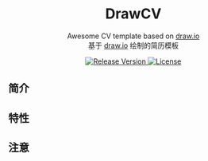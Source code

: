 <h1 align="center">DrawCV</h1>

<p align="center">Awesome CV template based on <a href="https://draw.io/">draw.io</a> <br/>基于 <a href="https://draw.io/">draw.io</a> 绘制的简历模板</p>

<div align="center">
	<a href="https://github.com/zilize/drawcv">
    <img alt="Release Version" src="https://img.shields.io/github/v/release/zilize/drawcv.svg" />
  </a>
  <a href="./LICENSE">
    <img alt="License" src="https://img.shields.io/badge/License-GPL-blue.svg" />
  </a>
</div>

## 简介



## 特性



## 注意

